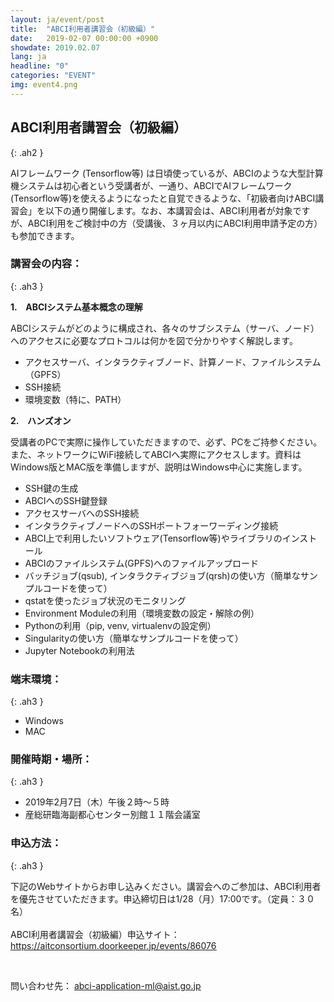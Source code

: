 ```yaml
---
layout: ja/event/post
title:  "ABCI利用者講習会（初級編）"
date:   2019-02-07 00:00:00 +0900
showdate: 2019.02.07
lang: ja
headline: "0"
categories: "EVENT"
img: event4.png
---
```



## ABCI利用者講習会（初級編）
{: .ah2 }

<p class="c">AIフレームワーク (Tensorflow等) は日頃使っているが、ABCIのような大型計算機システムは初心者という受講者が、一通り、ABCIでAIフレームワーク (Tensorflow等)を使えるようになったと自覚できるような、「初級者向けABCI講習会」を以下の通り開催します。なお、本講習会は、ABCI利用者が対象ですが、ABCI利用をご検討中の方（受講後、３ヶ月以内にABCI利用申請予定の方）も参加できます。<br />
</p>

### 講習会の内容：
{: .ah3 }

**1.　ABCIシステム基本概念の理解**<br />
<p class="c">ABCIシステムがどのように構成され、各々のサブシステム（サーバ、ノード）へのアクセスに必要なプロトコルは何かを図で分かりやすく解説します。
</p>
<div class="c">
<ul class="dot_ul">
<li class="dot">アクセスサーバ、インタラクティブノード、計算ノード、ファイルシステム（GPFS）</li>
<li class="dot">SSH接続</li>
<li class="dot">環境変数（特に、PATH）</li>
</ul>
</div>

**2.　ハンズオン**<br />
<p class="c">受講者のPCで実際に操作していただきますので、必ず、PCをご持参ください。また、ネットワークにWiFi接続してABCIへ実際にアクセスします。資料はWindows版とMAC版を準備しますが、説明はWindows中心に実施します。
</p>
<div class="c">
<ul class="dot_ul">
<li class="dot">SSH鍵の生成</li>
<li class="dot">ABCIへのSSH鍵登録</li>
<li class="dot">アクセスサーバへのSSH接続</li>
<li class="dot">インタラクティブノードへのSSHポートフォーワーディング接続</li>
<li class="dot">ABCI上で利用したいソフトウェア(Tensorflow等)やライブラリのインストール</li>
<li class="dot">ABCIのファイルシステム(GPFS)へのファイルアップロード</li>
<li class="dot">バッチジョブ(qsub), インタラクティブジョブ(qrsh)の使い方（簡単なサンプルコードを使って）</li>
<li class="dot">qstatを使ったジョブ状況のモニタリング</li>
<li class="dot">Environment Moduleの利用（環境変数の設定・解除の例）</li>
<li class="dot">Pythonの利用（pip, venv, virtualenvの設定例）</li>
<li class="dot">Singularityの使い方（簡単なサンプルコードを使って）</li>
<li class="dot">Jupyter Notebookの利用法</li>
</ul>
</div>


### 端末環境：
{: .ah3 }

<div class="c">
<ul class="dot_ul">
<li class="dot">Windows</li>
<li class="dot">MAC</li>
</ul>
</div>

### 開催時期・場所：
{: .ah3 }

<div class="c">
<ul class="dot_ul">
<li class="dot">2019年2月7日（木）午後２時〜５時</li>
<li class="dot">産総研臨海副都心センター別館１１階会議室</li>
</ul>
</div>

### 申込方法：
{: .ah3 }

<p class="c">下記のWebサイトからお申し込みください。講習会へのご参加は、ABCI利用者を優先させていただきます。申込締切日は1/28（月）17:00です。（定員：３０名）<br /><br />
ABCI利用者講習会（初級編）申込サイト：　<a href="https://aitconsortium.doorkeeper.jp/events/86076"
target="_blank"><u>https://aitconsortium.doorkeeper.jp/events/86076</u></a><br />
</p><br />

問い合わせ先： <a href="mailto:abci-application-ml@aist.go.jp" target="_blank"><u>abci-application-ml@aist.go.jp</u></a><br />
